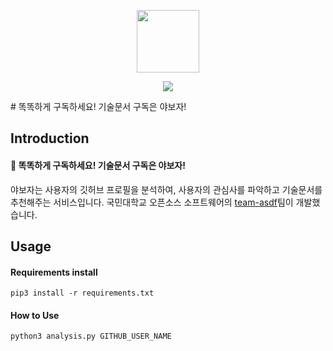 <p align="middle">
	<img src='http://drive.google.com/uc?export=view&id=17izfPjLeGMd3df1n6iNKl7dr12Xephkt' height="100" />
</p>

<p align="center">
	<img src="https://img.shields.io/badge/오픈소스소프트웨어-1분반-blue.svg">
</p>
# 똑똑하게 구독하세요! 기술문서 구독은 야보자!

## Introduction

#### 🚀 똑똑하게 구독하세요! 기술문서 구독은 야보자!

야보자는 사용자의 깃허브 프로필을 분석하여, 사용자의 관심사를 파악하고 기술문서를 추천해주는 서비스입니다. 국민대학교 오픈소스 소프트웨어의 [team-asdf](https://github.com/team-asdf)팀이 개발했습니다.

## Usage

#### Requirements install

```shell
pip3 install -r requirements.txt
```

#### How to Use

```shell
python3 analysis.py GITHUB_USER_NAME
```

